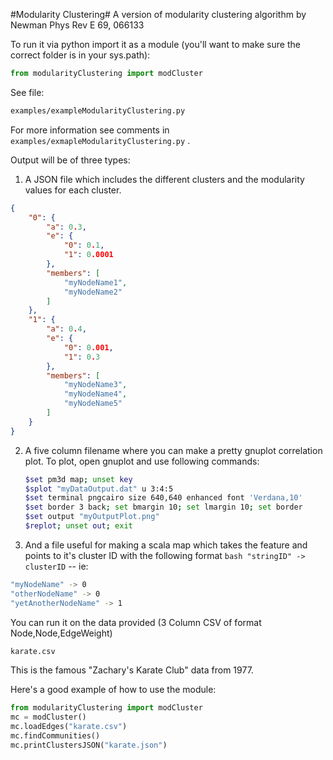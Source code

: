 #Modularity Clustering#
A version of modularity clustering algorithm by Newman Phys Rev E 69, 066133

To run it via python import it as a module (you'll want to make sure the correct folder is in your sys.path):
```python
from modularityClustering import modCluster
```

See file:
```bash
examples/exampleModularityClustering.py
```
For more information see comments in ```examples/exmapleModularityClustering.py``` .

Output will be of three types: 
  1.  A JSON file which includes the different clusters and the modularity values for each cluster. 
  ```json 
  {
      "0": {
          "a": 0.3, 
          "e": {
              "0": 0.1, 
              "1": 0.0001
          }, 
          "members": [
              "myNodeName1", 
              "myNodeName2"
          ]
      }, 
      "1": {
          "a": 0.4, 
          "e": {
              "0": 0.001, 
              "1": 0.3
          }, 
          "members": [
              "myNodeName3", 
              "myNodeName4",
              "myNodeName5"
          ]
      }
  }
  ```

  2.  A five column filename where you can make a pretty gnuplot correlation plot.
      To plot, open gnuplot and use following commands:
      
      ```bash
      $set pm3d map; unset key
      $splot "myDataOutput.dat" u 3:4:5
      $set terminal pngcairo size 640,640 enhanced font 'Verdana,10'
      $set border 3 back; set bmargin 10; set lmargin 10; set border
      $set output "myOutputPlot.png"
      $replot; unset out; exit
      ```

  3.  And a file useful for making a scala map which takes the feature and points to it's cluster ID with the following format ```bash "stringID" -> clusterID``` -- ie:
  
  ```bash
  "myNodeName" -> 0
  "otherNodeName" -> 0
  "yetAnotherNodeName" -> 1
  ```

You can run it on the data provided (3 Column CSV of format Node,Node,EdgeWeight)
```bash
karate.csv
```
This is the famous "Zachary's Karate Club" data from 1977.

Here's a good example of how to use the module:

```python
from modularityClustering import modCluster
mc = modCluster()
mc.loadEdges("karate.csv")
mc.findCommunities()
mc.printClustersJSON("karate.json")
```

